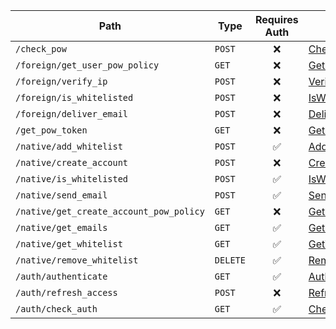| Path                                    | Type     | Requires Auth | Docs                                                                                                                          |
| --------------------------------------- | -------- | :-----------: | ----------------------------------------------------------------------------------------------------------------------------- |
| `/check_pow`                            | `POST`   |       ❌       | [CheckPowRequest](generated/routes/check_pow/CheckPowRequest.md)                                                              |
| `/foreign/get_user_pow_policy`          | `GET`    |       ❌       | [GetUserPowPolicyRequest](generated/routes/foreign/get_user_pow_policy/GetUserPowPolicyRequest.md)                            |
| `/foreign/verify_ip`                    | `POST`   |       ❌       | [VerifyIpRequest](generated/routes/foreign/verify_ip/VerifyIpRequest.md)                                                      |
| `/foreign/is_whitelisted`               | `POST`   |       ❌       | [IsWhitelistedInterserverRequest](generated/routes/foreign/is_whitelisted_interserver/IsWhitelistedInterserverRequest.md)     |
| `/foreign/deliver_email`                | `POST`   |       ❌       | [DeliverEmailRequest](generated/routes/foreign/deliver_email/DeliverEmailRequest.md)                                          |
| `/get_pow_token`                        | `GET`    |       ❌       | [GetPowTokenRequest](generated/routes/get_pow_token/GetPowTokenRequest.md)                                                    |
| `/native/add_whitelist`                 | `POST`   |       ✅       | [AddWhitelistRequest](generated/routes/native/add_whitelist/AddWhitelistRequest.md)                                           |
| `/native/create_account`                | `POST`   |       ❌       | [CreateAccountRequest](generated/routes/native/create_account/CreateAccountRequest.md)                                        |
| `/native/is_whitelisted`                | `POST`   |       ✅       | [IsWhitelistedRequest](generated/routes/native/is_whitelisted/IsWhitelistedRequest.md)                                        |
| `/native/send_email`                    | `POST`   |       ✅       | [SendEmailRequest](generated/routes/native/send_email/SendEmailRequest.md)                                                    |
| `/native/get_create_account_pow_policy` | `GET`    |       ❌       | [GetCreateAccountPowPolicyRequest](generated/routes/native/get_create_account_pow_policy/GetCreateAccountPowPolicyRequest.md) |
| `/native/get_emails`                    | `GET`    |       ✅       | [GetEmailsRequest](generated/routes/native/get_emails/GetEmailsRequest.md)                                                    |
| `/native/get_whitelist`                 | `GET`    |       ✅       | [GetWhitelistRequest](generated/routes/native/get_whitelist/GetWhitelistRequest.md)                                           |
| `/native/remove_whitelist`              | `DELETE` |       ✅       | [RemoveWhitelistRequest](generated/routes/native/remove_whitelist/RemoveWhitelistRequest.md)                                  |
| `/auth/authenticate`                    | `GET`    |       ✅       | [AuthenticateRequest](generated/routes/auth/authenticate/AuthenticateRequest.md)                                              |
| `/auth/refresh_access`                  | `POST`   |       ❌       | [RefreshAccessRequest](generated/routes/auth/refresh_access/RefreshAccessRequest.md)                                          |
| `/auth/check_auth`                      | `GET`    |       ✅       | [CheckAuthRequest](generated/routes/auth/check_auth/CheckAuthRequest.md)                                                      |
